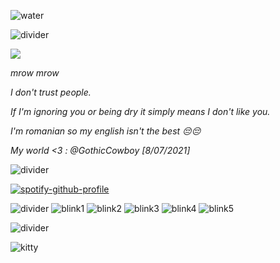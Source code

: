 ![water](https://files.catbox.moe/xfrck3.gif)

![divider](https://files.catbox.moe/gno7ao.png)

![](https://komarev.com/ghpvc/?username=stipsl&color=09d5f6&abbreviated=true)

*mrow mrow*

*I don't trust people.*

*If I'm ignoring you or being dry it simply means I don't like you.*

*I'm romanian so my english isn't the best 😔😔*

*My world <3 : @GothicCowboy [8/07/2021]*

![divider](https://files.catbox.moe/gno7ao.png)

[![spotify-github-profile](https://spotify-github-profile.kittinanx.com/api/view?uid=31otxkxdca6plbwxg3w3sz7cxycy&cover_image=true&theme=novatorem&show_offline=true&background_color=121212&interchange=false&bar_color=53b14f&bar_color_cover=false)](https://spotify-github-profile.kittinanx.com/api/view?uid=31otxkxdca6plbwxg3w3sz7cxycy&redirect=true)

![divider](https://files.catbox.moe/gno7ao.png)
![blink1](https://files.catbox.moe/til09t.gif) ![blink2](https://files.catbox.moe/n46c4q.gif) ![blink3](https://files.catbox.moe/vsn1se.gif) ![blink4](https://files.catbox.moe/vhtrge.gif) ![blink5](https://files.catbox.moe/b7zc16.gif)

![divider](https://files.catbox.moe/gno7ao.png)

![kitty](https://files.catbox.moe/xjfgt5.gif)

